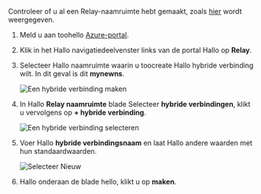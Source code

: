 Controleer of u al een Relay-naamruimte hebt gemaakt, zoals [hier][namespace-how-to] wordt weergegeven.

1. Meld u aan toohello [Azure-portal](https://portal.azure.com).
2. Klik in het Hallo navigatiedeelvenster links van de portal Hallo op **Relay**.
3. Selecteer Hallo naamruimte waarin u toocreate Hallo hybride verbinding wilt. In dit geval is dit **mynewns**.
   
    ![Een hybride verbinding maken](./media/relay-create-hybrid-connection-portal/create-hc-1.png)
4. In Hallo **Relay naamruimte** blade Selecteer **hybride verbindingen**, klikt u vervolgens op **+ hybride verbinding**.
   
    ![Een hybride verbinding selecteren](./media/relay-create-hybrid-connection-portal/create-hc-2.png)
5. Voer Hallo **hybride verbindingsnaam** en laat Hallo andere waarden met hun standaardwaarden.
   
    ![Selecteer Nieuw](./media/relay-create-hybrid-connection-portal/create-hc-3.png)
6. Hallo onderaan de blade hello, klikt u op **maken**.

[namespace-how-to]: ../articles/service-bus-relay/relay-create-namespace-portal.md 